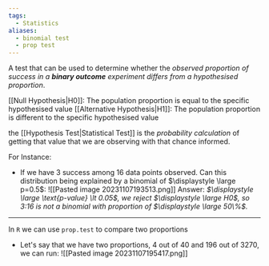```yaml
---
tags:
  - Statistics
aliases:
  - binomial test
  - prop test
---
```

A test that can be used to determine whether the *observed proportion of success in a **binary outcome** experiment differs from a hypothesised proportion*.

[[Null Hypothesis|H0]]: The population proportion is equal to the specific hypothesised value
[[Alternative Hypothesis|H1]]: The population proportion is different to the specific hypothesised value

the [[Hypothesis Test|Statistical Test]] is the *probability calculation* of getting that value that we are observing with that chance informed.

For Instance:

- If we have 3 success among 16 data points observed. Can this distribution being explained by a binomial of $\displaystyle \large p=0.5$:
![[Pasted image 20231107193513.png]]
Answer: *$\displaystyle \large \text{p-value} \lt 0.05$, we reject $\displaystyle \large H0$, so 3:16 is not a binomial with proportion of $\displaystyle \large 50\%$.*

---

In `R` we can use `prop.test` to compare two proportions
- Let's say that we have two proportions, 4 out of 40 and 196 out of 3270, we can run:
![[Pasted image 20231107195417.png]]